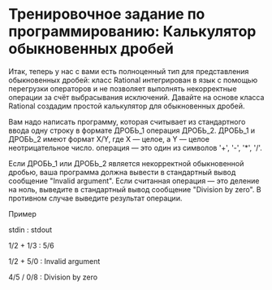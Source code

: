 # Тренировочное задание по программированию: Калькулятор обыкновенных дробей

Итак, теперь у нас с вами есть полноценный тип для представления  обыкновенных
дробей: класс Rational интегрирован в язык с помощью  перегрузки операторов
и не позволяет выполнять некорректные операции за  счёт выбрасывания исключений.
Давайте на основе класса Rational создадим  простой калькулятор для обыкновенных дробей.

Вам надо написать программу, которая считывает из стандартного ввода одну строку 
в формате ДРОБЬ_1 операция ДРОБЬ_2.  ДРОБЬ_1 и ДРОБЬ_2 имеют формат X/Y, 
где X — целое, а Y — целое неотрицательное число. операция — это один из символов '+', '-', '*', '/'.

Если ДРОБЬ_1 или ДРОБЬ_2 является  некорректной обыкновенной дробью, 
ваша программа должна вывести в  стандартный вывод сообщение "Invalid argument".
Если считанная операция — это деление на ноль,  выведите в стандартный вывод 
сообщение  "Division by zero". В противном случае выведите результат операции.


Пример

stdin : stdout

1/2 + 1/3 : 5/6

1/2 + 5/0 : Invalid argument

4/5 / 0/8 : Division by zero



